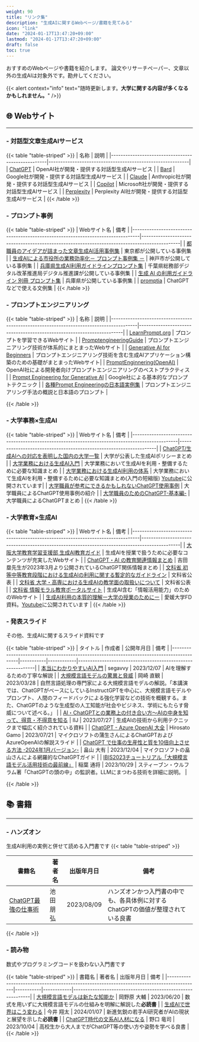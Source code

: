 ```yaml
---
weight: 90
title: "リンク集"
description: "生成AIに関するWebページ/書籍を見てみる"
icon: "link"
date: "2024-01-17T13:47:20+09:00"
lastmod: "2024-01-17T13:47:20+09:00"
draft: false
toc: true
---
```



おすすめのWebページや書籍を紹介します。
論文やリサーチペーパー、文章以外の生成AIは対象外です。勘弁してください。

{{< alert context="info" text="随時更新します。<strong>大学に関する内容が多くなるかもしれません。</strong>" />}}

## 🌐 Webサイト
---

### - 対話型文章生成AIサービス

{{< table "table-striped" >}}
| 名称                                              | 説明                                                      |
|---------------------------------------------------|-----------------------------------------------------------|
| [ChatGPT](https://chat.openai.com/)               | OpenAI社が開発・提供する対話型生成AIサービス              |
| [Bard](https://bard.google.com/chat)              | Google社が開発・提供する対話型生成AIサービス              |
| [Claude](https://claude.ai/)                      | Anthropic社が開発・提供する対話型生成AIサービス           |
| [Copilot](https://copilot.microsoft.com/)         | Microsoft社が開発・提供する対話型生成AIサービス          |
| [Perplexity](https://www.perplexity.ai/)          | Perplexity AI社が開発・提供する対話型生成AIサービス      |
{{< /table >}}

### - プロンプト事例

{{< table "table-striped" >}}
| Webサイト名                                                                      | 備考                                                                                           |
|---------------------------------------------------------------------------------|----------------------------------------------------------------------------------------------|
| [都職員のアイデアが詰まった文章生成AI活用事例集](https://www.digitalservice.metro.tokyo.lg.jp/documents/d/digitalservice/ai_prompt/) | 東京都が公開している事例集 |
| [生成AIによる市役所の業務効率化－ プロンプト事例集 －](https://www.city.kobe.lg.jp/documents/63928/jireishu_1.pdf) | 神戸市が公開している事例集 |
| [兵庫県生成AI利用ガイドラインプロンプト集](https://www.pref.chiba.lg.jp/dejisui/press/2023/documents/guideline20240201-pr.pdf) | 千葉県総務部デジタル改革推進局デジタル推進課が公開している事例集 |
| [生成 AI の利用ガイドライン 別冊 プロンプト集](https://web.pref.hyogo.lg.jp/kk26/johoseisaku/documents/hyogo_gai_prompts.rtf) | 兵庫県が公開している事例集 |
| [promptia](https://prompt.quel.jp/) | ChatGPTなどで使える文例集  |
{{< /table >}}

### - プロンプトエンジニアリング

{{< table "table-striped" >}}
| 名称                                                                                     | 説明                                                                     |
|-----------------------------------------------------------------------------------------|-----------------------------------------------------------------------|
| [LearnPrompt.org](https://www.learnprompt.org/)                                             | プロンプトを学習できるWebサイト                                       |
| [PromptengineeringGuide](https://www.promptingguide.ai/)                                | プロンプトエンジニアリング技術が体系的にまとまったWebサイト           |
| [Generative AI for Beginners](https://microsoft.github.io/generative-ai-for-beginners/#/) | プロンプトエンジニアリング技術を含む生成AIアプリケーション構築のための基礎がまとまったWebサイト|
| [PromptEnginnering(OpenAI)](https://platform.openai.com/docs/guides/prompt-engineering) | OpenAI社による開発者向けプロンプトエンジニアリングのベストプラクティス |
| [Prompt Engineering for Generative AI](https://developers.google.com/machine-learning/resources/prompt-eng?hl=en) | Google社による基本的なプロンプトテクニック                            |
| [各種Prompt Engineeringの日本語実例集](https://qiita.com/YutaroOgawa2/items/aca32f8fd7d551596cf8) | プロンプトエンジニアリング手法の概説と日本語のプロンプト             |

{{< /table >}}


### - 大学事務×生成AI

{{< table "table-striped" >}}
| Webサイト名                                                                                      | 備考                                                                 |
|-------------------------------------------------------------------------------------------------|--------------------------------------------------------------------|
| [ChatGPT/生成AIへの対応を表明した国内の大学一覧](https://note.com/pogohopper8/n/n3126b312f209)   | 大学が公表した生成AIポリシーまとめ                                 |
| [大学業務における生成AI入門](https://speakerdeck.com/gmoriki/da-xue-ye-wu-niokerusheng-cheng-airu-men) | 大学業務において生成AIを利用・整備するために必要な知識まとめ       |
| [大学業務における生成AI利用の体系](https://speakerdeck.com/gmoriki/da-xue-ye-wu-niokerusheng-cheng-aili-yong-noti-xi) | 大学業務において生成AIを利用・整備するために必要な知識まとめ(入門の短縮版)  [Youtube](https://www.youtube.com/watch?v=KY7jowFG57o&t=963s)に公開されています|
| [大学職員が参考にできるかもしれないChatGPT使用事例](https://note.com/codemp/n/n559a45977bb5)    | 大学職員によるChatGPT使用事例の紹介                               |
| [大学職員のためのChatGPT-基本編-](https://note.com/shirokaba2022/n/nbf8478531c04)                | 大学職員によるChatGPTまとめ                                       |
{{< /table >}}

### - 大学教育×生成AI

{{< table "table-striped" >}}
| Webサイト名                                                                      | 備考                                                                                           |
|---------------------------------------------------------------------------------|----------------------------------------------------------------------------------------------|
| [大阪大学教育学習支援部 生成AI教育ガイド](https://www.tlsc.osaka-u.ac.jp/project/generative_ai/) | 生成AIを授業で扱うために必要なコンテンツが充実したWebサイト                                     |
| [ChatGPT・AI の教育関連情報まとめ](https://edulab.t.u-tokyo.ac.jp/chatgpt-ai-resources/)      | 吉田塁先生が2023年3月より公開されているChatGPT関係情報まとめ                                   |
| [文科省 初等中等教育段階における生成AIの利用に関する暫定的なガイドライン](https://www.mext.go.jp/content/20230710-mxt_shuukyo02-000030823_003.pdf) | 文科省公表                                                                                   |
| [文科省 大学・高専における生成AIの教学面の取扱いについて](https://www.mext.go.jp/b_menu/houdou/2023/mext_01260.html) | 文科省公表                                                                                   |
| [文科省 情報モラル教育ポータルサイト](https://www.mext.go.jp/zyoukatsu/moral/index.html)     | 生成AI含む「情報活用能力」のためのWebサイト                                                   |
| [生成AI利用の本質的理解ー大学の授業のためにー](https://speakerdeck.com/gmoriki/sheng-cheng-aili-yong-noben-zhi-de-li-jie-da-xue-noshou-ye-notameni) | 愛媛大学FD資料。[Youtube](https://www.youtube.com/watch?v=KvixMy08y68)に公開されています |
{{< /table >}}

### - 発表スライド
その他、生成AIに関するスライド資料です

{{< table "table-striped" >}}
| タイトル                                                                                      | 作成者      | 公開年月日   | 備考                                                         |
|-------------------------------------------------------------------------------------------|-----------|------------|------------------------------------------------------------|
| [本当にわかりやすいAI入門](https://speakerdeck.com/segavvy/ben-dang-niwakariyasuiairu-men)   | segavvy | 2023/12/07 | AIを理解するための丁寧な解説   |
| [大規模言語モデルの驚異と脅威](https://speakerdeck.com/chokkan/20230327_riken_llm)                       | 岡崎 直観   | 2023/03/28 | 自然言語処理の専門家による大規模言語モデルの解説。「本講演では、ChatGPTがベースにしているInstructGPTを中心に、大規模言語モデルやプロンプト、人間のフィードバックによる強化学習などの技術を概観する。また、ChatGPTのような生成型の人工知能が社会やビジネス、学術にもたらす脅威について述べる。」 |
| [AI・ChatGPTとの業務上の付き合い方～AIの中身を知って、得意・不得意を知る](https://speakerdeck.com/iij_pr/ai-chatgpt-tono-ye-wu-shang-nofu-kihe-ifang-ai-nozhong-shen-wozhi-tute-de-yi-bu-de-yi-wozhi-ru/) | IIJ   | 2023/07/27 | 生成AIの技術から利用テクニックまで幅広く紹介されている資料 |
| [ChatGPT - Azure OpenAI 大全](https://speakerdeck.com/hirosatogamo/chatgpt-azure-openai-da-quan)   | Hirosato Gamo | 2023/07/21 | マイクロソフトの蒲生さんによるChatGPTおよびAzureOpenAIの解説スライド   |
| [ChatGPT で仕事の生産性と質を10倍向上させる方法 -2024年1月バージョン-](https://speakerdeck.com/dahatake/chatgpt-dezi-fen-noshi-shi-gadoule-sikunarunokawokao-erunetaji-2023nian-12yue-baziyon)   | 畠山 大有 | 2023/12/04 | マイクロソフトの畠山さんによる網羅的なChatGPTガイド   |
| [ IBIS2023チュートリアル「大規模言語モデル活用技術の最前線」](https://speakerdeck.com/1never/ibis2023tiyutoriaru-da-gui-mo-yan-yu-moderuhuo-yong-ji-shu-nozui-qian-xian)   | 稲葉 通将 | 2023/10/29 | スティーブン・ウルフラム著「ChatGPTの頭の中」の監訳者。LLMにまつわる技術を詳細に説明。   |

{{< /table >}}

## 📚 書籍
---

### - ハンズオン
生成AI利用の実例と併せて読める入門書です
{{< table "table-striped" >}}

| 書籍名                                                                                      | 著者名      | 出版年月日   | 備考                                                         |
|-------------------------------------------------------------------------------------------|-----------|------------|------------------------------------------------------------|
| [ChatGPT最強の仕事術](https://www.forestpub.co.jp/author/ikeda_tomohiro/book/B-2094)             | 池田 朋弘 | 2023/08/09 | ハンズオンかつ入門書の中でも、各具体例に対するChatGPTの価値が整理されている良書   |
{{< /table >}}

### - 読み物
数式やプログラミングコードを扱わない入門書です


{{< table "table-striped" >}}
| 書籍名                                                                                      | 著者名      | 出版年月日   | 備考                                                         |
|-------------------------------------------------------------------------------------------|-----------|------------|------------------------------------------------------------|
| [大規模言語モデルは新たな知能か](https://www.iwanami.co.jp/book/b625941.html)             | 岡野原 大輔 | 2023/06/20 | 数式を用いずに大規模言語モデルの仕組みを明解に解説した**必読書**   |
| [生成AIで世界はこう変わる](https://www.sbcr.jp/product/4815622978/)                       | 今井 翔太   | 2024/01/07 | 新進気鋭の若手AI研究者がAIの現状と展望を示した**必読書**                   |
| [ChatGPT時代の文系AI人材になる](https://str.toyokeizai.net/books/9784492047392/)           | 野口 竜司   | 2023/10/04 | 高校生から大人までがChatGPT等の使い方や姿勢を学べる良書          |
{{< /table >}}



